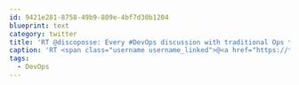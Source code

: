 ```yaml
---
id: 9421e281-8758-49b9-809e-4bf7d30b1204
blueprint: text
category: twitter
title: 'RT @discoposse: Every #DevOps discussion with traditional Ops teams pic.twitter.com/zy3RGJcclk'
caption: 'RT <span class="username username_linked">@<a href="https://twitter.com/discoposse" title="Eric Wright">discoposse</a></span>: Every <span class="hashtag hashtag_local">#<a href="http://tweettemp.darylchymko.ca/?tag=devops">DevOps</a> discussion with traditional Ops teams <a href="https://twitter.com/discoposse/status/982325661179166720/photo/1" title="https://twitter.com/discoposse/status/982325661179166720/photo/1" class="link link_untco link_untco_image">pic.twitter.com/zy3RGJcclk</a><span class="embed_image embed_image_yes"><a href="https://twitter.com/discoposse/status/982325661179166720/photo/1"><img alt=''dahr-tgwsaezwil-6204829'' src=''/images/2022/11/ecb63-dahr-tgwsaezwil-6204829.jpg'' /></a></span>'
tags:
  - DevOps
---
```

